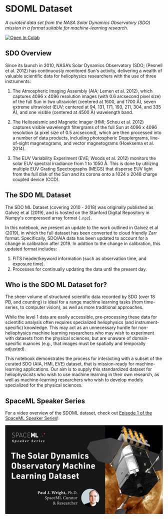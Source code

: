 # SDOML Dataset

*A curated data set from the NASA Solar Dynamics Observatory (SDO) mission in a format suitable for machine-learning research.*

[![Open In Colab](https://colab.research.google.com/assets/colab-badge.svg)](https://colab.research.google.com/github/spaceml-org/helionb-sdoml/blob/main/notebooks/01_sdoml_dataset_2018/sdoml_dataset_colab.ipynb)


## SDO Overview
Since its launch in 2010, NASA’s Solar Dynamics Observatory (SDO; (Pesnell et al. 2012) has continuously monitored Sun's activity, delivering a wealth of valuable scientific data for heliophysics researchers with the use of three instruments:

1. The Atmospheric Imaging Assembly (AIA; Lemen et al. 2012), which captures 4096 x 4096 resolution images (with 0.6 arcsecond pixel size) of the full Sun in two ultraviolet (centered at 1600, and 1700 Å), seven extreme ultraviolet (EUV; centered at 94, 131, 171, 193, 211, 304, and 335 Å), and one visible (centered at 4500 Å) wavelength band.

2. The Helioseismic and Magnetic Imager (HMI; Schou et al. 2012) captures visible wavelength filtergrams of the full Sun at 4096 x 4096 resolution (a pixel size of 0.5 arcsecond), which are then processed into a number of data products, including photospheric Dopplergrams, line-of-sight magnetograms, and vector magnetograms (Hoeksema et al. 2014).

3. The EUV Variability Experiment (EVE; Woods et al. 2012) monitors the solar EUV spectral irradiance from 1 to 1050 Å. This is done by utilizing multiple EUV Grating Spectrographs (MEGS) that disperse EUV light from the full disk of the Sun and its corona onto a 1024 x 2048 charge coupled device (CCD).


## The SDO ML Dataset
The SDO ML Dataset (covering 2010 - 2018) was originally published as Galvez et al (2019), and is hosted on the Stanford Digital Repository in Numpy's compressed array format (`.npz`).

In this notebook, we present an update to the work outlined in Galvez et al (2019), in which the full dataset has been converted to cloud friendly Zarr format. Specifically, SDO/AIA data has been updated to account for a change in calibration after 2019. In addtion to the change in calibration, this updated format includes:

1. FITS header/keyword information (such as observation time, and exposure time).
2. Processes for continually updating the data until the present day.

## Who is the SDO ML Dataset for?

The sheer volume of structured scientific data recorded by SDO (over 18 PB, and counting) is ideal for a range machine learning tasks (from time-series, to computer vision), as well as more traditional approaches.

While the level 1 data are easily accessible, pre-processing these data for scientific analysis often requires specialized heliophysics (and instrument-specific) knowledge. This may act as an unnecessary hurdle for non-heliophysics machine learning researchers who may wish to experiment with datasets from the physical sciences, but are unaware of domain-specific nuances (e.g., that images must be spatially and temporally adjusted).

This notebook demonstrates the process for interacting with a subset of the curated SDO (AIA, HMI, EVE) dataset, that is mission-ready for machine-learning applications. Our aim is to supply this standardized dataset for heliophysicists who wish to use machine learning in their own research, as well as machine-learning researchers who wish to develop models specialized for the physical sciences.

## SpaceML Speaker Series

For a video overview of the SDOML dataset, check out [Episode 1 of the SpaceML Speaker Series](https://www.youtube.com/watch?v=5KNFmnyWRQk)! 

[![SpaceML Speaker Series: SDOML](imgs/sdoml_youtube.png)](https://www.youtube.com/watch?v=5KNFmnyWRQk)
